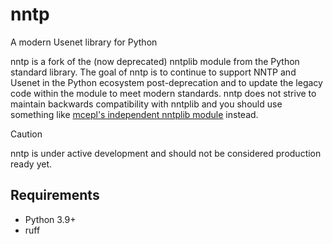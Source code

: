 # nntp
A modern Usenet library for Python

nntp is a fork of the (now deprecated) nntplib module from the Python standard library. The goal of nntp is to continue to support NNTP and Usenet in the Python ecosystem post-deprecation and to update the legacy code within the module to meet modern standards. nntp does not strive to maintain backwards compatibility with nntplib and you should use something like [mcepl's independent nntplib module](https://git.cepl.eu/cgit/python/nntplib/]) instead. 

> [!CAUTION]
> nntp is under active development and should not be considered production ready yet.


## Requirements
* Python 3.9+
* ruff
